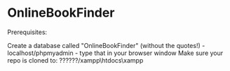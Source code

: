 # OnlineBookFinder

Prerequisites:

Create a database called "OnlineBookFinder"  (without the quotes!)    - localhost/phpmyadmin - type that in your browser window
Make sure your repo is cloned to: ??????/xampp\htdocs\xampp